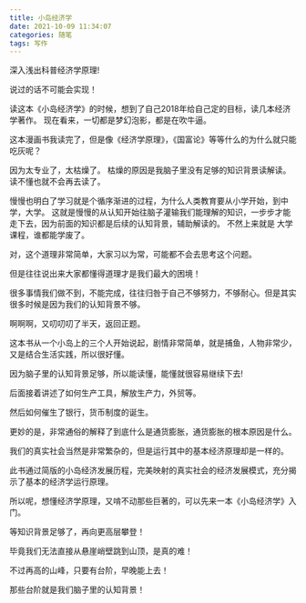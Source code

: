 ```yaml
---
title: 小岛经济学
date: 2021-10-09 11:34:07
categories: 随笔
tags: 写作
---
```


深入浅出科普经济学原理!

<!-- more -->

说过的话不可能会实现！

读这本《小岛经济学》的时候，想到了自己2018年给自己定的目标，读几本经济学著作。
现在看来，一切都是梦幻泡影，都是在吹牛逼。

这本漫画书我读完了，但是像《经济学原理》，《国富论》等等什么的为什么就只能吃灰呢？

因为太专业了，太枯燥了。
枯燥的原因是我脑子里没有足够的知识背景读解读。
读不懂也就不会再去读了。

慢慢也明白了学习就是个循序渐进的过程，为什么人类教育要从小学开始，到中学，大学。
这就是慢慢的从认知开始往脑子灌输我们能理解的知识，一步步才能走下去，因为前面的知识都是后续的认知背景，辅助解读的。
不然上来就是 大学课程，谁都能学废了。

对，这个道理非常简单，大家习以为常，可能都不会去思考这个问题。

但是往往说出来大家都懂得道理才是我们最大的困境！

很多事情我们做不到，不能完成，往往归咎于自己不够努力，不够耐心。但是其实很多时候是因为我们的认知背景不够。

啊啊啊，又叨叨叨了半天，返回正题。

这本书从一个小岛上的三个人开始说起，剧情非常简单，就是捕鱼，人物非常少，又是结合生活实践，所以很好懂。

因为脑子里的认知背景足够，所以能读懂，能懂就很容易继续下去!

后面接着讲述了如何生产工具，解放生产力，外贸等。

然后如何催生了银行，货币制度的诞生。

更妙的是，非常通俗的解释了到底什么是通货膨胀，通货膨胀的根本原因是什么。

我们的真实社会当然是非常繁杂的，但是运行其中的基本经济原理却是一样的。

此书通过简版的小岛经济发展历程，完美映射的真实社会的经济发展模式，充分揭示了基本的经济学运行原理。

所以呢，想懂经济学原理，又啃不动那些巨著的，可以先来一本《小岛经济学》入门。

等知识背景足够了，再向更高层攀登！

毕竟我们无法直接从悬崖峭壁跳到山顶，是真的难！

不过再高的山峰，只要有台阶，早晚能上去！

那些台阶就是我们脑子里的认知背景！

